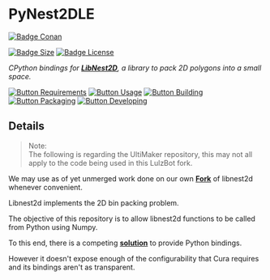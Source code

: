 # PyNest2DLE

[![Badge Conan]][Conan]

[![Badge Size]][Size]
[![Badge License]][License]

*CPython bindings for **[LibNest2D]**, a library
to pack 2D polygons into a small space.*

[![Button Requirements]][Requirements]
[![Button Usage]][Usage]
[![Button Building]][Building]
[![Button Packaging]][Packaging]
[![Button Developing]][Developing]

## Details

> Note:  
> The following is regarding the UltiMaker repository, this may not all apply to the code being used in this LulzBot fork.

We may use as of yet unmerged work done on our own **[Fork]** of libnest2d whenever convenient.

Libnest2d implements the 2D bin packing problem.

The objective of this repository is to allow libnest2d functions to be called from Python using Numpy.

To this end, there is a competing **[solution][Nest2D]** to provide Python bindings.

However it doesn't expose enough of the configurability that Cura requires and its bindings aren't as transparent.

<!----------------------------------------------------------------------------->

[LibNest2D]: https://github.com/tamasmeszaros/libnest2d
[Nest2D]: https://github.com/markfink/nest2D
[Conan]: https://github.com/lulzbot3d/pynest2dLE/actions/workflows/conan-package.yml
[Fork]: https://github.com/lulzbot3d/libnest2dLE

[Requirements]: Documentation/System%20Requirements.md
[Developing]: Documentation/Developing.md
[Packaging]: Documentation/Packaging.md
[Building]: Documentation/Building.md
[Usage]: Documentation/Usage.md
[License]: LICENSE
[Size]: https://github.com/lulzbot3d/pynest2dLE

<!---------------------------------[ Badges ]---------------------------------->

[Badge Conan]: https://img.shields.io/github/actions/workflow/status/lulzbot3d/pynest2dLE/conan-package.yml?style=for-the-badge&logoColor=white&logo=conan&label=Conan%20Package
[Badge Size]: https://img.shields.io/github/repo-size/lulzbot3d/pynest2dLE?style=for-the-badge&logoColor=white&logo=GoogleAnalytics
[Badge License]: https://img.shields.io/github/license/lulzbot3d/pynest2dLE?style=for-the-badge&logoColor=white&logo=GNU

<!---------------------------------[ Buttons ]--------------------------------->

[Button Requirements]: https://img.shields.io/badge/System_Requirements-c34360?style=for-the-badge&logoColor=white&logo=BookStack
[Button Developing]: https://img.shields.io/badge/Developing-715a97?style=for-the-badge&logoColor=white&logo=VisualStudioCode
[Button Packaging]: https://img.shields.io/badge/Packaging-db5e8a?style=for-the-badge&logoColor=white&logo=GitLFS
[Button Building]: https://img.shields.io/badge/Building-458cb5?style=for-the-badge&logoColor=white&logo=CurseForge
[Button Usage]: https://img.shields.io/badge/Usage-629944?style=for-the-badge&logoColor=white&logo=GitBook

